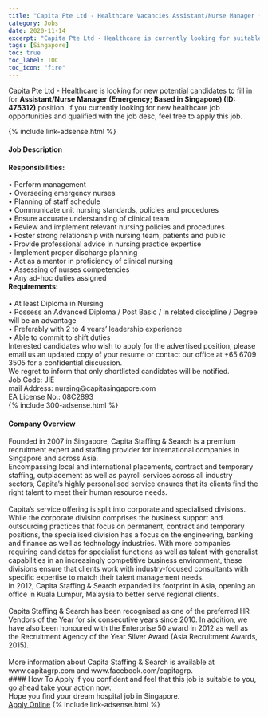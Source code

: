 ```yaml
---
title: "Capita Pte Ltd - Healthcare Vacancies Assistant/Nurse Manager (Emergency; Based in Singapore) (ID: 475312)" 
category: Jobs 
date: 2020-11-14 
excerpt: "Capita Pte Ltd - Healthcare is currently looking for suitable person to fill in the Assistant/Nurse Manager (Emergency; Based in Singapore) (ID: 475312) which positioned at Singapore" 
tags: [Singapore] 
toc: true 
toc_label: TOC 
toc_icon: "fire" 
--- 
```


<p>Capita Pte Ltd - Healthcare is looking for new potential candidates to fill in for <b>Assistant/Nurse Manager (Emergency; Based in Singapore) (ID: 475312)</b> position. If you currently looking for new healthcare job opportunities and qualified with the job desc, feel free to apply this job.
</p>{% include link-adsense.html %} 
<div><div><div><h4>Job Description</h4></div></div><div><div><span><div><div><div><strong>Responsibilities:</strong></div><div><br>&#8226; Perform management<br>&#8226; Overseeing emergency nurses<br>&#8226; Planning of staff schedule<br>&#8226; Communicate unit nursing standards, policies and procedures<br>&#8226; Ensure accurate understanding of clinical team<br>&#8226; Review and implement relevant nursing policies and procedures<br>&#8226; Foster strong relationship with nursing team, patients and public<br>&#8226; Provide professional advice in nursing practice expertise<br>&#8226; Implement proper discharge planning<br>&#8226; Act as a mentor in proficiency of clinical nursing<br>&#8226; Assessing of nurses competencies<br>&#8226; Any ad-hoc duties assigned</div><div><strong>Requirements:</strong></div><div><br>&#8226; At least Diploma in Nursing<br>&#8226; Possess an Advanced Diploma / Post Basic / in related discipline / Degree will be an advantage<br>&#8226; Preferably with 2 to 4 years&#8217; leadership experience<br>&#8226; Able to commit to shift duties</div><div>Interested candidates who wish to apply for the advertised position, please email us an updated copy of your resume or contact our office at +65 6709 3505 for a confidential discussion.</div><div>We regret to inform that only shortlisted candidates will be notified.</div><div>Job Code: JIE</div><div>mail Address: nursing@capitasingapore.com<br>EA License No.: 08C2893</div></div></div></span></div></div></div> 
{% include 300-adsense.html %} 
<div><div><div><h4>Company Overview</h4></div></div><div><div><span><div><div><div>Founded in 2007 in Singapore, Capita Staffing &amp; Search is a premium recruitment expert and staffing provider for international companies in Singapore and across Asia.</div><div>Encompassing local and international placements, contract and temporary staffing, outplacement as well as payroll services across all industry sectors, Capita&#8217;s highly personalised service ensures that its clients find the right talent to meet their human resource needs.</div><div><br>Capita&#8217;s service offering is split into corporate and specialised divisions. While the corporate division comprises the business support and outsourcing practices that focus on permanent, contract and temporary positions, the specialised division has a focus on the engineering, banking and finance as well as technology industries. With more companies requiring candidates for specialist functions as well as talent with generalist capabilities in an increasingly competitive business environment, these divisions ensure that clients work with industry-focused consultants with specific expertise to match their talent management needs.</div><div>In 2012, Capita Staffing &amp; Search expanded its footprint in Asia, opening an office in Kuala Lumpur, Malaysia to better serve regional clients.</div><div><br>Capita Staffing &amp; Search has been recognised as one of the preferred HR Vendors of the Year for six consecutive years since 2010. In addition, we have also been honoured with the Enterprise 50 award in 2012 as well as the Recruitment Agency of the Year Silver Award (Asia Recruitment Awards, 2015).<br>&#160;</div><div>More information about Capita Staffing &amp; Search is available at www.capitagrp.com and www.facebook.com/capitagrp.</div></div></div></span></div></div></div> 
#### How To Apply 
If you confident and feel that this job is suitable to you, go ahead take your action now. <br/> 
Hope you find your dream hospital job in Singapore. <br/> 
<a href="https://www.jobstreet.com.my/en/job/assistant-nurse-manager-emergency;-based-in-singapore-id:-475312-8198282/origin/sg?jobId=jobstreet-sg-job-8198282&sectionRank=21&token=0~0135f55e-a9e3-4fe4-a1c4-5e72bdd6b821&fr=SRP%20View%20In%20New%20Ta" class="btn btn--warning" target="_blank" rel="nofollow noopenner">Apply Online</a> 
{% include link-adsense.html %} 